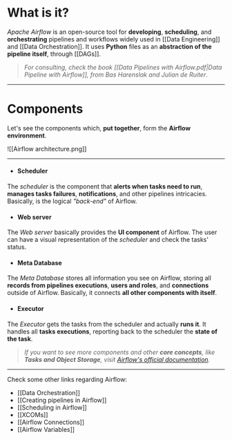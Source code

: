 # What is it?

*Apache Airflow* is an open-source tool for **developing**, **scheduling**, and **orchestrating** pipelines and workflows widely used in [[Data Engineering]] and [[Data Orchestration]]. It uses **Python** files as an **abstraction of the pipeline itself**, through [[DAGs]].

> *For consulting, check the book [[Data Pipelines with Airflow.pdf|Data Pipeline with Airflow]], from Bas Harenslak and Julian de Ruiter*.
___
# Components
Let's see the components which, **put together**, form the **Airflow environment**.

![[Airflow architecture.png]]
___
- #### Scheduler
The *scheduler* is the component that **alerts when tasks need to run**, **manages tasks failures**, **notifications**, and other pipelines intricacies. Basically, is the logical *"back-end"* of Airflow.

- #### Web server
The *Web server* basically provides the **UI component** of Airflow. The user can have a visual representation of the *scheduler* and check the tasks' status.

- #### Meta Database
The *Meta Database* stores all information you see on Airflow, storing all **records from pipelines executions**, **users and roles**, and **connections** outside of Airflow. Basically, it connects **all other components with itself**.

- #### Executor
The *Executor* gets the tasks from the scheduler and actually **runs it**. It handles all **tasks executions**, reporting back to the scheduler the **state of the task**.

> *If you want to see more components and other **core concepts**, like **Tasks and Object Storage**, visit [Airflow's official documentation](https://airflow.apache.org/docs/apache-airflow/stable/core-concepts/index.html).*
___

Check some other links regarding Airflow:

- [[Data Orchestration]]
- [[Creating pipelines in Airflow]]
- [[Scheduling in Airflow]]
- [[XCOMs]]
- [[Airflow Connections]]
- [[Airflow Variables]]